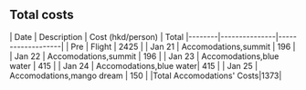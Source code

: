 ## Total costs
| Date   | Description   | Cost (hkd/person) | Total
|--------|---------------|-------------------|
| Pre    | Flight        | 2425              |
| Jan 21 | Accomodations,summit | 196           |
| Jan 22 | Accomodations,summit | 196            |
| Jan 23 | Accomodations,blue water | 415           |
| Jan 24 | Accomodations,blue water|  415         |
| Jan 25 | Accomodations,mango dream | 150         |
|Total Accomodations' Costs|1373|
